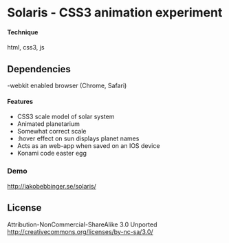 Solaris - CSS3 animation experiment
======
#### Technique
html, css3, js

## Dependencies
-webkit enabled browser (Chrome, Safari)

#### Features
- CSS3 scale model of solar system
- Animated planetarium
- Somewhat correct scale
- :hover effect on sun displays planet names
- Acts as an web-app when saved on an IOS device
- Konami code easter egg

### Demo
http://jakobebbinger.se/solaris/

## License
Attribution-NonCommercial-ShareAlike 3.0 Unported 
http://creativecommons.org/licenses/by-nc-sa/3.0/
